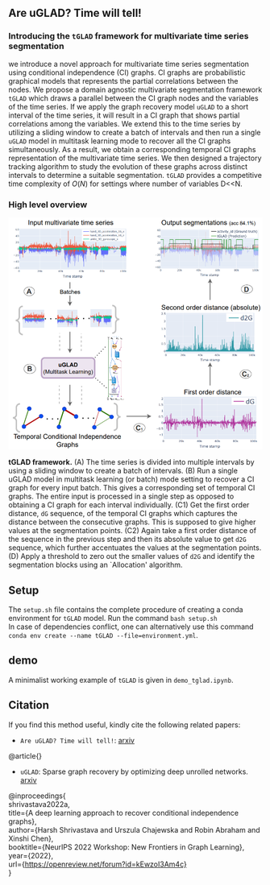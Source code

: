 ## Are uGLAD? Time will tell!  
### Introducing the `tGLAD` framework for multivariate time series segmentation  

we introduce a novel approach for multivariate time series segmentation using conditional independence (CI) graphs. CI graphs are probabilistic graphical models that represents the partial correlations between the nodes. We propose a domain agnostic multivariate segmentation framework `tGLAD` which draws a parallel between the CI graph nodes and the variables of the time series. If we apply the graph recovery model `uGLAD` to a short interval of the time series, it will result in a CI graph that shows partial correlations among the variables. We extend this to the time series by utilizing a sliding window to create a batch of intervals and then run a single `uGLAD` model in multitask learning mode to recover all the CI graphs simultaneously. As a result, we obtain a corresponding temporal CI graphs representation of the multivariate time series. We then designed a trajectory tracking algorithm to study the evolution of these graphs across distinct intervals to determine a suitable segmentation. `tGLAD` provides a competitive time complexity of $O(N)$ for settings where number of variables D<<N. 
 
### High level overview  
<p align="center">
<img src="images/tGLAD-flow.png" width="600" title="tGLAD framework for multivariate time series segmentation" />   
</p>  

**tGLAD framework.** (A) The time series is divided into multiple intervals
by using a sliding window to create a batch of intervals. (B) Run a single
uGLAD model in multitask learning (or batch) mode setting to recover a CI graph
for every input batch. This gives a corresponding set of temporal CI graphs. The
entire input is processed in a single step as opposed to obtaining a CI graph
for each interval individually. (C1) Get the first order distance, `dG` sequence, of
the temporal CI graphs which captures the distance between the consecutive
graphs. This is supposed to give higher values at the segmentation points. (C2)
Again take a first order distance of the sequence in the previous step and then
its absolute value to get `d2G` sequence, which further accentuates the values at
the segmentation points. (D) Apply a threshold to zero out the smaller values of
`d2G` and identify the segmentation blocks using an `Allocation' algorithm.

## Setup  
The `setup.sh` file contains the complete procedure of creating a conda environment for `tGLAD` model. Run the command `bash setup.sh`    
In case of dependencies conflict, one can alternatively use this command `conda env create --name tGLAD --file=environment.yml`.  

## demo     
A minimalist working example of `tGLAD` is given in `demo_tglad.ipynb`.

## Citation
If you find this method useful, kindly cite the following related papers:
- `Are uGLAD? Time will tell!`: [arxiv](<link>)  

@article{}  

- `uGLAD`: Sparse graph recovery by optimizing deep unrolled networks. [arxiv](<https://arxiv.org/abs/2205.11610>)  

@inproceedings{  
shrivastava2022a,   
title={A deep learning approach to recover conditional independence graphs},  
author={Harsh Shrivastava and Urszula Chajewska and Robin Abraham and Xinshi Chen},  
booktitle={NeurIPS 2022 Workshop: New Frontiers in Graph Learning},  
year={2022},  
url={https://openreview.net/forum?id=kEwzoI3Am4c}  
}  


